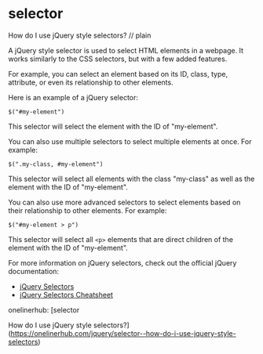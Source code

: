# selector

How do I use jQuery style selectors?
// plain

A jQuery style selector is used to select HTML elements in a webpage. It works similarly to the CSS selectors, but with a few added features.

For example, you can select an element based on its ID, class, type, attribute, or even its relationship to other elements.

Here is an example of a jQuery selector:
```
$("#my-element")
```
This selector will select the element with the ID of "my-element".

You can also use multiple selectors to select multiple elements at once. For example:
```
$(".my-class, #my-element")
```
This selector will select all elements with the class "my-class" as well as the element with the ID of "my-element".

You can also use more advanced selectors to select elements based on their relationship to other elements. For example:
```
$("#my-element > p")
```
This selector will select all `<p>` elements that are direct children of the element with the ID of "my-element".

For more information on jQuery selectors, check out the official jQuery documentation:
* [jQuery Selectors](https://api.jquery.com/category/selectors/)
* [jQuery Selectors Cheatsheet](https://oscarotero.com/jquery/)

onelinerhub: [selector

How do I use jQuery style selectors?](https://onelinerhub.com/jquery/selector--how-do-i-use-jquery-style-selectors)